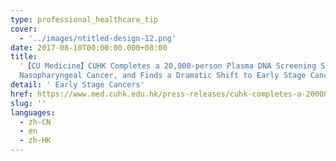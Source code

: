 ```yaml
---
type: professional_healthcare_tip
cover:
  - '../images/ntitled-design-12.png'
date: 2017-08-10T00:00:00.000+08:00
title:
  '【CU Medicine】CUHK Completes a 20,000-person Plasma DNA Screening Study of
  Nasopharyngeal Cancer, and Finds a Dramatic Shift to Early Stage Cancers'
detail: ' Early Stage Cancers'
href: https://www.med.cuhk.edu.hk/press-releases/cuhk-completes-a-20000-person-plasma-dna-screening-study-of-nasopharyngeal-cancer-and-finds-a-dramatic-shift-to-early-stage-cancers
slug: ''
languages:
  - zh-CN
  - en
  - zh-HK
---
```

